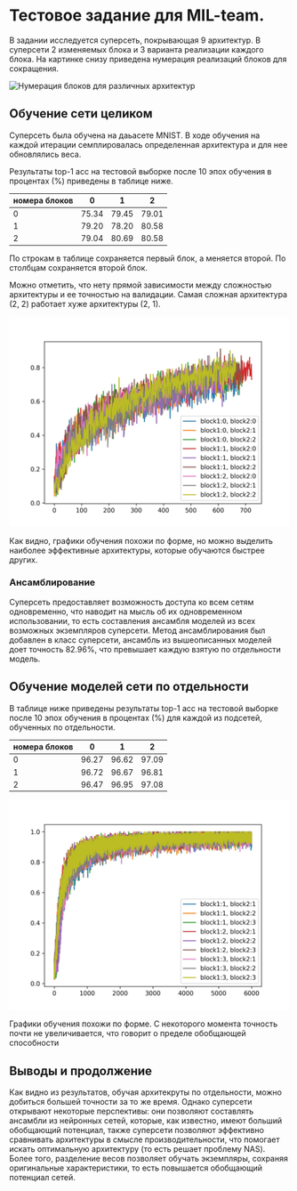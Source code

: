 # Тестовое задание для MIL-team.

В задании исследуется суперсеть, покрывающая 9 архитектур. В суперсети 2 изменяемых блока и 3 варианта реализации каждого блока. На картинке снизу приведена нумерация реализаций блоков для сокращения.

![Нумерация блоков для различных архитектур](/images/blocks.jpg)

## Обучение сети целиком

Суперсеть была обучена на даьасете MNIST. В ходе обучения на каждой итерации семплировалась определенная архитектура и для нее обновлялись веса.

Результаты top-1 acc на тестовой выборке после 10 эпох обучения в процентах (%) приведены в таблице ниже.

| номера блоков |     0 |     1 |     2 |
|---------------|:-----:|:-----:|:-----:|
|             0 | 75.34 | 79.45 | 79.01 |
|             1 | 79.20 | 78.20 | 80.58 |
|             2 | 79.04 | 80.69 | 80.58 |

По строкам в таблице сохраняется первый блок, а меняется второй. По столбцам сохраняется второй блок.

Можно отметить, что нету прямой зависимости между сложностью архитектуры и ее точностью на валидации. Самая сложная архитектура (2, 2) работает хуже архитектуры (2, 1).

![Графики точности на тестовой выборке для разных архитектур](/images/graph_together.jpg)

Как видно, графики обучения похожи по форме, но можно выделить наиболее эффективные архитектуры, которые обучаются быстрее других.

### Ансамблирование

Суперсеть предоставляет возможность доступа ко всем сетям одновременно, что наводит на мысль об их одновременном использовании, то есть составления ансамбля моделей из всех возможных экземпляров суперсети. Метод ансамблирования был добавлен в класс суперсети, ансамбль из вышеописанных моделей доет точность 82.96%, что превышает каждую взятую по отдельности модель.

## Обучение моделей сети по отдельности

В таблице ниже приведены результаты top-1 acc на тестовой выборке после 10 эпох обучения в процентах (%) для каждой из подсетей, обученных по отдельности.

| номера блоков |     0 |     1 |     2 |
|---------------|:-----:|:-----:|:-----:|
|             0 | 96.27 | 96.62 | 97.09 |
|             1 | 96.72 | 96.67 | 96.81 |
|             2 | 96.47 | 96.95 | 97.08 |

![Графики точности на тестовой выборке для разных архитектур](/images/graph_apart.jpg)

Графики обучения похожи по форме. С некоторого момента точность почти не увеличивается, что говорит о пределе обобщающей способности

## Выводы и продолжение

Как видно из результатов, обучая архитекруты по отдельности, можно добиться большей точности за то же время. Однако суперсети открывают некоторые перспективы: они позволяют составлять ансамбли из нейронных сетей, которые, как известно, имеют больший обобщающий потенциал, также суперсети позволяют эффективно сравнивать архитектуры в смысле производительности, что помогает искать оптимальную архитектуру (то есть решает проблему NAS). Более того, разделение весов позволяет обучать экземпляры, сохраняя оригинальные характеристики, то есть повышается обобщающий потенциал сетей.

